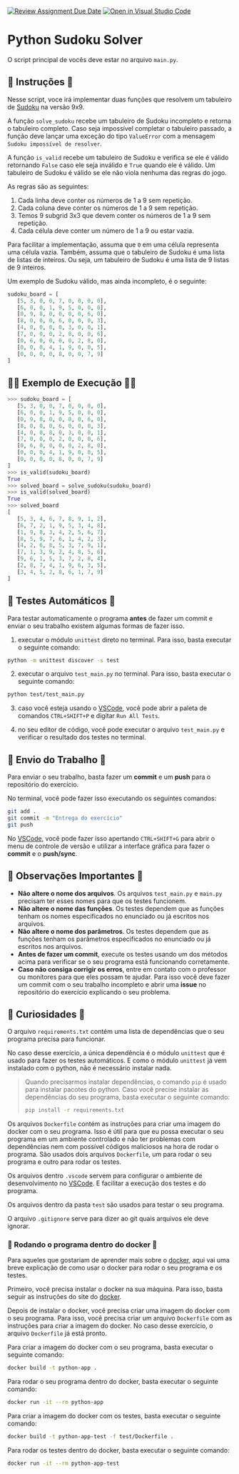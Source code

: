 [![Review Assignment Due Date](https://classroom.github.com/assets/deadline-readme-button-24ddc0f5d75046c5622901739e7c5dd533143b0c8e959d652212380cedb1ea36.svg)](https://classroom.github.com/a/vejov27b)
[![Open in Visual Studio Code](https://classroom.github.com/assets/open-in-vscode-718a45dd9cf7e7f842a935f5ebbe5719a5e09af4491e668f4dbf3b35d5cca122.svg)](https://classroom.github.com/online_ide?assignment_repo_id=11235521&assignment_repo_type=AssignmentRepo)
# Python Sudoku Solver

O script principal de vocês deve estar no arquivo `main.py`.

## 📝 Instruções 📝

Nesse script, voce irá implementar duas funções que resolvem um tabuleiro de [Sudoku](https://pt.wikipedia.org/wiki/Sudoku) na versão 9x9.

A função `solve_sudoku` recebe um tabuleiro de Sudoku incompleto e retorna o tabuleiro completo.
Caso seja impossível completar o tabuleiro passado, a função deve lançar uma exceção do tipo `ValueError` com a mensagem `Sudoku impossível de resolver`.

A função `is_valid` recebe um tabuleiro de Sudoku e verifica se ele é válido retornando `False` caso ele seja inválido e `True` quando ele é válido.
Um tabuleiro de Sudoku é válido se ele não viola nenhuma das regras do jogo.

As regras são as seguintes:

1. Cada linha deve conter os números de 1 a 9 sem repetição.
2. Cada coluna deve conter os números de 1 a 9 sem repetição.
3. Temos 9 subgrid 3x3 que devem conter os números de 1 a 9 sem repetição.
4. Cada célula deve conter um número de 1 a 9 ou estar vazia.

Para facilitar a implementação, assuma que `0` em uma célula representa uma célula vazia.
Também, assuma que o tabuleiro de Sudoku é uma lista de listas de inteiros.
Ou seja, um tabuleiro de Sudoku é uma lista de 9 listas de 9 inteiros.

Um exemplo de Sudoku válido, mas ainda incompleto, é o seguinte:

```python
sudoku_board = [
   [5, 3, 0, 0, 7, 0, 0, 0, 0],
   [6, 0, 0, 1, 9, 5, 0, 0, 0],
   [0, 9, 8, 0, 0, 0, 0, 6, 0],
   [8, 0, 0, 0, 6, 0, 0, 0, 3],
   [4, 0, 0, 8, 0, 3, 0, 0, 1],
   [7, 0, 0, 0, 2, 0, 0, 0, 6],
   [0, 6, 0, 0, 0, 0, 2, 8, 0],
   [0, 0, 0, 4, 1, 9, 0, 0, 5],
   [0, 0, 0, 0, 8, 0, 0, 7, 9]
]
```

## 🧑‍💻 Exemplo de Execução 🧑‍💻

```python
>>> sudoku_board = [
   [5, 3, 0, 0, 7, 0, 0, 0, 0],
   [6, 0, 0, 1, 9, 5, 0, 0, 0],
   [0, 9, 8, 0, 0, 0, 0, 6, 0],
   [8, 0, 0, 0, 6, 0, 0, 0, 3],
   [4, 0, 0, 8, 0, 3, 0, 0, 1],
   [7, 0, 0, 0, 2, 0, 0, 0, 6],
   [0, 6, 0, 0, 0, 0, 2, 8, 0],
   [0, 0, 0, 4, 1, 9, 0, 0, 5],
   [0, 0, 0, 0, 8, 0, 0, 7, 9]
]
>>> is_valid(sudoku_board)
True
>>> solved_board = solve_sudoku(sudoku_board)
>>> is_valid(solved_board)
True
>>> solved_board
[
   [5, 3, 4, 6, 7, 8, 9, 1, 2],
   [6, 7, 2, 1, 9, 5, 3, 4, 8],
   [1, 9, 8, 3, 4, 2, 5, 6, 7],
   [8, 5, 9, 7, 6, 1, 4, 2, 3],
   [4, 2, 6, 8, 5, 3, 7, 9, 1],
   [7, 1, 3, 9, 2, 4, 8, 5, 6],
   [9, 6, 1, 5, 3, 7, 2, 8, 4],
   [2, 8, 7, 4, 1, 9, 6, 3, 5],
   [3, 4, 5, 2, 8, 6, 1, 7, 9]
]
```

## 🧪 Testes Automáticos 🧪

Para testar automaticamente o programa **antes** de fazer um commit e enviar o seu trabalho existem algumas formas de fazer isso.

1. executar o módulo `unittest` direto no terminal.
   Para isso, basta executar o seguinte comando:

```bash
python -m unittest discover -s test
```

2. executar o arquivo `test_main.py` no terminal.
   Para isso, basta executar o seguinte comando:

```bash
python test/test_main.py
```

3. caso você esteja usando o [VSCode](https://code.visualstudio.com/), você pode abrir a paleta de comandos `CTRL+SHIFT+P` e digitar `Run All Tests`.

4. no seu editor de código, você pode executar o arquivo `test_main.py` e verificar o resultado dos testes no terminal.

## 👋 Envio do Trabalho 👋

Para enviar o seu trabalho, basta fazer um **commit** e um **push** para o repositório do exercício.

No terminal, você pode fazer isso executando os seguintes comandos:

```bash
git add .
git commit -m "Entrega do exercício"
git push
```

No [VSCode](https://code.visualstudio.com/), você pode fazer isso apertando `CTRL+SHIFT+G` para abrir o menu de controle de versão e utilizar a interface gráfica para fazer o **commit** e o **push/sync**.

## 🤖 Observações Importantes 🤖

- **Não altere o nome dos arquivos**. Os arquivos `test_main.py` e `main.py` precisam ter esses nomes para que os testes funcionem.
- **Não altere o nome das funções**. Os testes dependem que as funções tenham os nomes especificados no enunciado ou já escritos nos arquivos.
- **Não altere o nome dos parâmetros**. Os testes dependem que as funções tenham os parâmetros especificados no enunciado ou já escritos nos arquivos.
- **Antes de fazer um commit**, execute os testes usando um dos métodos acima para verificar se o seu programa está funcionando corretamente.
- **Caso não consiga corrigir os erros**, entre em contato com o professor ou monitores para que eles possam te ajudar.
  Para isso você deve fazer um commit com o seu trabalho incompleto e abrir uma **issue** no repositório do exercício explicando o seu problema.

## 👀 Curiosidades 👀

O arquivo `requirements.txt` contém uma lista de dependências que o seu programa precisa para funcionar.

No caso desse exercício, a única dependência é o módulo `unittest` que é usado para fazer os testes automáticos.
E como o módulo `unittest` já vem instalado com o python, não é necessário instalar nada.

> Quando precisarmos instalar dependências, o comando `pip` é usado para instalar pacotes do python.
> Caso você precise instalar as dependências do seu programa, basta executar o seguinte comando:
>
> ```bash
> pip install -r requirements.txt
> ```

Os arquivos `Dockerfile` contém as instruções para criar uma imagem do docker com o seu programa.
Isso é útil para que eu possa executar o seu programa em um ambiente controlado e não ter problemas com dependências nem com possível códigos maliciosos na hora de rodar o programa.
São usados dois arquivos `Dockerfile`, um para rodar o seu programa e outro para rodar os testes.

Os arquivos dentro `.vscode` servem para configurar o ambiente de desenvolvimento no [VSCode](https://code.visualstudio.com/).
E facilitar a execução dos testes e do programa.

Os arquivos dentro da pasta `test` são usados para testar o seu programa.

O arquivo `.gitignore` serve para dizer ao git quais arquivos ele deve ignorar.

### :whale: Rodando o programa dentro do docker :whale:

Para aqueles que gostariam de aprender mais sobre o [docker](https://www.docker.com/), aqui vai uma breve explicação de como usar o docker para rodar o seu programa e os testes.

Primeiro, você precisa instalar o docker na sua máquina.
Para isso, basta seguir as instruções do site do [docker](https://docs.docker.com/get-docker/).

Depois de instalar o docker, você precisa criar uma imagem do docker com o seu programa.
Para isso, você precisa criar um arquivo `Dockerfile` com as instruções para criar a imagem do docker.
No caso desse exercício, o arquivo `Dockerfile` já está pronto.

Para criar a imagem do docker com o seu programa, basta executar o seguinte comando:

```bash
docker build -t python-app .
```

Para rodar o seu programa dentro do docker, basta executar o seguinte comando:

```bash
docker run -it --rm python-app
```

Para criar a imagem do docker com os testes, basta executar o seguinte comando:

```bash
docker build -t python-app-test -f test/Dockerfile .
```

Para rodar os testes dentro do docker, basta executar o seguinte comando:

```bash
docker run -it --rm python-app-test
```
